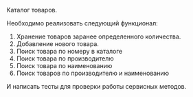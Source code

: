 Каталог товаров.

Необходимо реализовать следующий функционал:

1. Хранение товаров заранее определенного количества.
2. Добавление нового товара.
3. Поиск товара по номеру в каталоге
4. Поиск товара по производителю
5. Поиск товара по наименованию
6. Поиск товаров по производителю и наименованию

И написать тесты для проверки работы сервисных методов.
